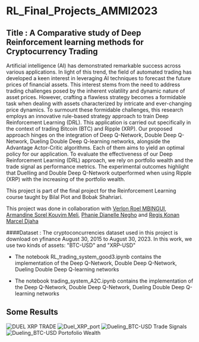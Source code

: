 # RL_Final_Projects_AMMI2023
## Title : A Comparative study of Deep Reinforcement learning methods for Cryptocurrency Trading

Artificial intelligence (AI) has demonstrated remarkable success across various applications. 
In light of this trend, the field of automated trading has developed a keen interest in leveraging 
AI techniques to forecast the future prices of financial assets. This interest stems from the need 
to address trading challenges posed by the inherent volatility and dynamic nature of asset prices. 
However, crafting a flawless strategy becomes a formidable task when dealing with assets characterized 
by intricate and ever-changing price dynamics. To surmount these formidable challenges, this research 
employs an innovative rule-based strategy approach to train Deep Reinforcement Learning (DRL). 
This application is carried out specifically in the context of trading Bitcoin (BTC) and Ripple (XRP).
Our proposed approach hinges on the integration of Deep Q-Network, Double Deep Q-Network, Dueling 
Double Deep Q-learning networks, alongside the Advantage Actor-Critic algorithms. Each of them aims 
to yield an optimal policy for our application. To evaluate the effectiveness of our 
Deep Reinforcement Learning (DRL) approach, we rely on portfolio wealth  and the trade signal as performance metrics. 
The experimental outcomes highlight that Duelling and Double Deep Q-Network outperformed when using Ripple (XRP) with the increasing of the portfolio wealth.
    

This project is part of the final project for the Reinforcement Learning course taught by Bilal Piot and Bobak Shahriari.


This project was done in collaboration with [Verlon Roel MBINGUI](https://github.com/VerlonRoelMBINGUI/RL_Final_Projects_AMMI2023), [Armandine Sorel Kouyim Meli](https://github.com/sorelkouyim), [Phanie Dianelle Negho](https://github.com/PhanieDianelle) and [Regis Konan Marcel Djaha](https://github.com/RegisKonan)  

####Dataset : The cryptoconcurrencies dataset used in this project is download on yfinance August 30, 2015 to August 30, 2023.
In this work, we use two kinds of assets: "BTC-USD" and "XRP-USD"


 

* The notebook RL_trading_system_good3.ipynb contains the implementation of the Deep Q-Network, Double Deep Q-Network, Dueling 
Double Deep Q-learning networks

* The notebook trading_system_A2C.ipynb contains the implementation of the Deep Q-Network, Double Deep Q-Network, Dueling Double Deep Q-learning networks
  
## Some Results
![DUEL XRP TRADE](https://github.com/dfangnon/RL_Final_Projects_AMMI2023/assets/126726283/b1e3202e-e403-4da1-88e1-1809770816d3)
 ![Duel_XRP_port](https://github.com/dfangnon/RL_Final_Projects_AMMI2023/assets/126726283/4a1bddf6-b519-43cd-b81a-d5e6379db73b)
![Dueling_BTC-USD Trade Signals](https://github.com/dfangnon/RL_Final_Projects_AMMI2023/assets/126726283/726dba1a-c7e2-4d13-8008-c73bc7167b04)
![Dueling_BTC-USD Portofolio Wealth](https://github.com/dfangnon/RL_Final_Projects_AMMI2023/assets/126726283/87fc6d03-3158-4384-a0f1-6fa52afc19d9)

